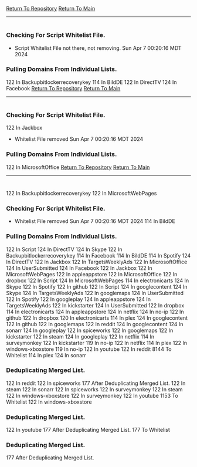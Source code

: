 [Return To Repository](https://github.com/DigitalWarrior/piholeparser/)
[Return To Main](https://github.com/DigitalWarrior/piholeparser/blob/master/RecentRunLogs/Mainlog.md)
____________________________________
# 
### Checking For Script Whitelist File.
* Script Whitelist File not there, not removing. Sun Apr  7 00:20:16 MDT 2024
### Pulling Domains From Individual Lists.
122 In Backupbitlockerrecoverykey
114 In BildDE
122 In DirectTV
124 In Facebook
[Return To Repository](https://github.com/DigitalWarrior/piholeparser/)
[Return To Main](https://github.com/DigitalWarrior/piholeparser/blob/master/RecentRunLogs/Mainlog.md)
____________________________________
# 
### Checking For Script Whitelist File.
122 In Jackbox
* Whitelist File removed Sun Apr  7 00:20:16 MDT 2024
### Pulling Domains From Individual Lists.
122 In MicrosoftOffice
[Return To Repository](https://github.com/DigitalWarrior/piholeparser/)
[Return To Main](https://github.com/DigitalWarrior/piholeparser/blob/master/RecentRunLogs/Mainlog.md)
____________________________________
# 
122 In Backupbitlockerrecoverykey
122 In MicrosoftWebPages
### Checking For Script Whitelist File.
* Whitelist File removed Sun Apr  7 00:20:16 MDT 2024
114 In BildDE
### Pulling Domains From Individual Lists.
122 In Script
124 In DirectTV
124 In Skype
122 In Backupbitlockerrecoverykey
114 In Facebook
114 In BildDE
114 In Spotify
124 In DirectTV
122 In Jackbox
122 In TargetsWeeklyAds
122 In MicrosoftOffice
124 In UserSubmitted
124 In Facebook
122 In Jackbox
122 In MicrosoftWebPages
122 In appleappstore
122 In MicrosoftOffice
122 In dropbox
122 In Script
124 In MicrosoftWebPages
114 In electronicarts
124 In Skype
122 In Spotify
122 In github
122 In Script
124 In googlecontent
124 In Skype
124 In TargetsWeeklyAds
122 In googlemaps
124 In UserSubmitted
122 In Spotify
122 In googleplay
124 In appleappstore
124 In TargetsWeeklyAds
122 In kickstarter
124 In UserSubmitted
122 In dropbox
114 In electronicarts
124 In appleappstore
124 In netflix
124 In no-ip
122 In github
122 In dropbox
120 In electronicarts
114 In plex
124 In googlecontent
122 In github
122 In googlemaps
122 In reddit
124 In googlecontent
124 In sonarr
124 In googleplay
122 In spiceworks
122 In googlemaps
122 In kickstarter
122 In steam
124 In googleplay
122 In netflix
114 In surveymonkey
122 In kickstarter
119 In no-ip
122 In netflix
114 In plex
122 In windows-xboxstore
119 In no-ip
122 In youtube
122 In reddit
8144 To Whitelist
114 In plex
124 In sonarr
### Deduplicating Merged List.
122 In reddit
122 In spiceworks
177 After Deduplicating Merged List.
122 In steam
122 In sonarr
122 In spiceworks
122 In surveymonkey
122 In steam
122 In windows-xboxstore
122 In surveymonkey
122 In youtube
1153 To Whitelist
122 In windows-xboxstore
### Deduplicating Merged List.
122 In youtube
177 After Deduplicating Merged List.
177 To Whitelist
### Deduplicating Merged List.
177 After Deduplicating Merged List.

